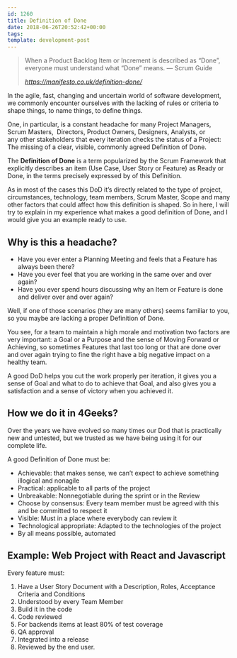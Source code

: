 ```yaml
---
id: 1260
title: Definition of Done
date: 2018-06-26T20:52:42+00:00
tags: 
template: development-post
---
```

<blockquote class="wp-block-quote">
  <p>
    When a Product Backlog Item or Increment is described as &#8220;Done&#8221;, everyone must understand what &#8220;Done&#8221; means. &#8212; Scrum Guide 
  </p>
  
  <cite>https://manifesto.co.uk/definition-done/</cite>
</blockquote>

In the agile, fast, changing and uncertain world of software development, we commonly encounter ourselves with the lacking of rules or criteria to shape things, to name things, to define things.

One, in particular, is a constant headache for many Project Managers, Scrum Masters,  Directors, Product Owners, Designers, Analysts, or any other stakeholders that every iteration checks the status of a Project: The missing of a clear, visible, commonly agreed Definition of Done.

The **Definition of Done** is a term popularized by the Scrum Framework that explicitly describes an item (Use Case, User Story or Feature) as Ready or Done, in the terms precisely expressed by of this Definition.

As in most of the cases this DoD it&#8217;s directly related to the type of project, circumstances, technology, team members, Scrum Master, Scope and many other factors that could affect how this definition is shaped. So in here, I will try to explain in my experience what makes a good definition of Done, and I would give you an example ready to use.

## Why is this a headache?

  * Have you ever enter a Planning Meeting and feels that a Feature has always been there?
  * Have you ever feel that you are working in the same over and over again?
  * Have you ever spend hours discussing why an Item or Feature is done and deliver over and over again?

Well, if one of those scenarios (they are many others) seems familiar to you, so you maybe are lacking a proper Definition of Done.

You see, for a team to maintain a high morale and motivation two factors are very important: a Goal or a Purpose and the sense of Moving Forward or Achieving, so sometimes Features that last too long or that are done over and over again trying to fine the right have a big negative impact on a healthy team.

A good DoD helps you cut the work properly per iteration, it gives you a sense of Goal and what to do to achieve that Goal, and also gives you a satisfaction and a sense of victory when you achieved it.

## How we do it in 4Geeks?

Over the years we have evolved so many times our Dod that is practically new and untested, but we trusted as we have being using it for our complete life.

A good Definition of Done must be:

  * Achievable: that makes sense, we can&#8217;t expect to achieve something illogical and nonagile
  * Practical: applicable to all parts of the project
  * Unbreakable: Nonnegotiable during the sprint or in the Review
  * Choose by consensus: Every team member must be agreed with this and be committed to respect it
  * Visible: Must in a place where everybody can review it
  * Technological appropriate: Adapted to the technologies of the project
  * By all means possible, automated

## Example: Web Project with React and Javascript

Every feature must:

  1. Have a User Story Document with a Description, Roles, Acceptance Criteria and Conditions
  2. Understood by every Team Member
  3. Build it in the code
  4. Code reviewed
  5. For backends items at least 80% of test coverage
  6. QA approval
  7. Integrated into a release
  8. Reviewed by the end user.